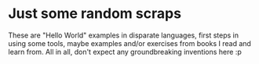 Just some random scraps
=======================

These are "Hello World" examples in disparate languages,
first steps in using some tools, maybe examples and/or exercises
from books I read and learn from.  All in all, don't expect any
groundbreaking inventions here :p
